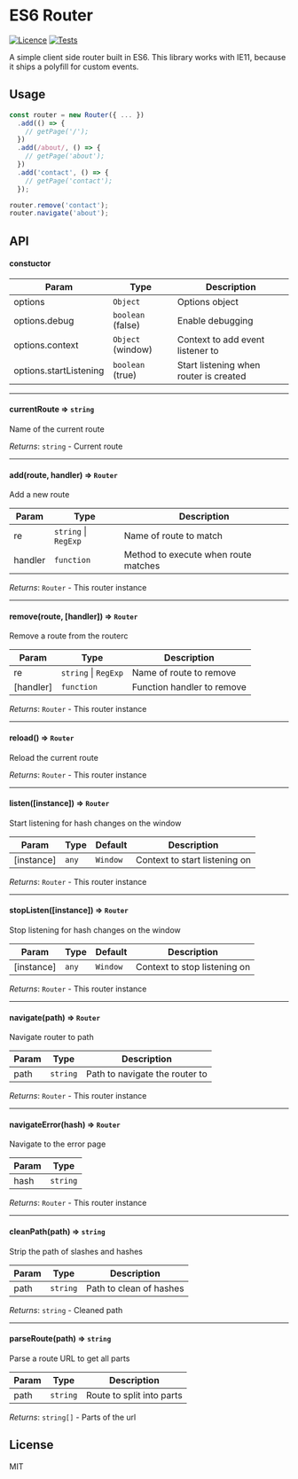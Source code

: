 # ES6 Router

[![Licence](https://img.shields.io/github/license/ChrisRu/es6-router.svg)](https://github.com/ChrisRu/es6-router/blob/master/LICENSE.md)
[![Tests](https://circleci.com/gh/circleci/mongofinil.svg?&style=shield&circle-token=b14acf911433d315298235b0c2fbf7b2670a92a8)](https://circleci.com/gh/ChrisRu/es6-router)

A simple client side router built in ES6. This library works with IE11, because it ships a polyfill for custom events.

## Usage

```js
const router = new Router({ ... })
  .add(() => {
    // getPage('/');
  })
  .add(/about/, () => {
    // getPage('about');
  })
  .add('contact', () => {
    // getPage('contact');
  });

router.remove('contact');
router.navigate('about');
```

## API

#### constuctor

| Param                  | Type                         | Description                            |
| ---------------------- | ---------------------------- | -------------------------------------- |
| options                | <code>Object</code>          | Options object                         |
| options.debug          | <code>boolean</code> (false) | Enable debugging                       |
| options.context        | <code>Object</code> (window) | Context to add event listener to       |
| options.startListening | <code>boolean</code> (true)  | Start listening when router is created |

<hr>

#### currentRoute ⇒ <code>string</code>

Name of the current route

_Returns_: <code>string</code> - Current route

<hr>

#### add(route, handler) ⇒ <code>Router</code>

Add a new route

| Param   | Type                                       | Description                          |
| ------- | ------------------------------------------ | ------------------------------------ |
| re      | <code>string</code> \| <code>RegExp</code> | Name of route to match               |
| handler | <code>function</code>                      | Method to execute when route matches |

_Returns_: <code>Router</code> - This router instance

<hr>

#### remove(route, [handler]) ⇒ <code>Router</code>

Remove a route from the routerc

| Param     | Type                                       | Description                |
| --------- | ------------------------------------------ | -------------------------- |
| re        | <code>string</code> \| <code>RegExp</code> | Name of route to remove    |
| [handler] | <code>function</code>                      | Function handler to remove |

_Returns_: <code>Router</code> - This router instance

<hr>

#### reload() ⇒ <code>Router</code>

Reload the current route

_Returns_: <code>Router</code> - This router instance

<hr>

#### listen([instance]) ⇒ <code>Router</code>

Start listening for hash changes on the window

| Param      | Type             | Default             | Description                   |
| ---------- | ---------------- | ------------------- | ----------------------------- |
| [instance] | <code>any</code> | <code>Window</code> | Context to start listening on |

_Returns_: <code>Router</code> - This router instance

<hr>

#### stopListen([instance]) ⇒ <code>Router</code>

Stop listening for hash changes on the window

| Param      | Type             | Default             | Description                  |
| ---------- | ---------------- | ------------------- | ---------------------------- |
| [instance] | <code>any</code> | <code>Window</code> | Context to stop listening on |

_Returns_: <code>Router</code> - This router instance

<hr>

#### navigate(path) ⇒ <code>Router</code>

Navigate router to path

| Param | Type                | Description                    |
| ----- | ------------------- | ------------------------------ |
| path  | <code>string</code> | Path to navigate the router to |

_Returns_: <code>Router</code> - This router instance

<hr>

#### navigateError(hash) ⇒ <code>Router</code>

Navigate to the error page

| Param | Type                |
| ----- | ------------------- |
| hash  | <code>string</code> |

_Returns_: <code>Router</code> - This router instance

<hr>

#### cleanPath(path) ⇒ <code>string</code>

Strip the path of slashes and hashes

| Param | Type                | Description             |
| ----- | ------------------- | ----------------------- |
| path  | <code>string</code> | Path to clean of hashes |

_Returns_: <code>string</code> - Cleaned path

<hr>

#### parseRoute(path) ⇒ <code>string</code>

Parse a route URL to get all parts

| Param | Type                | Description               |
| ----- | ------------------- | ------------------------- |
| path  | <code>string</code> | Route to split into parts |

_Returns_: <code>string[]</code> - Parts of the url

## License

MIT
